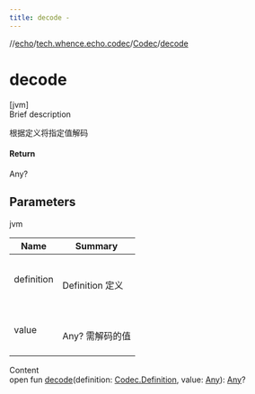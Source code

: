 ```yaml
---
title: decode -
---
```

//[echo](../../index.md)/[tech.whence.echo.codec](../index.md)/[Codec](index.md)/[decode](decode.md)



# decode  
[jvm]  
Brief description  


根据定义将指定值解码



#### Return  


Any?



## Parameters  
  
jvm  
  
|  Name|  Summary| 
|---|---|
| definition| <br><br>Definition 定义<br><br>
| value| <br><br>Any? 需解码的值<br><br>
  
  
Content  
open fun [decode](decode.md)(definition: [Codec.Definition](-definition/index.md), value: [Any](https://kotlinlang.org/api/latest/jvm/stdlib/kotlin/-any/index.html)): [Any](https://kotlinlang.org/api/latest/jvm/stdlib/kotlin/-any/index.html)?  



